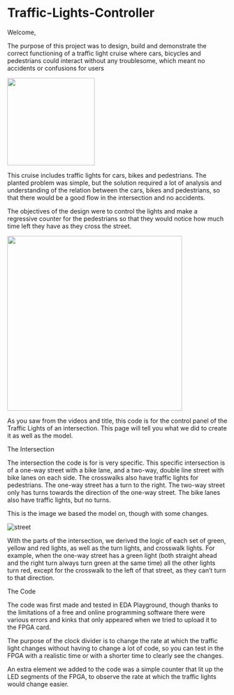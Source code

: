 # Traffic-Lights-Controller

Welcome, 

The purpose of this project was to design, build and demonstrate the correct functioning of a traffic light cruise where cars, bicycles and pedestrians could interact without any troublesome, which meant no accidents or confusions for users

<!Image of finished project>
<img src="https://user-images.githubusercontent.com/93169706/204583413-05c93751-8418-4080-a862-bc4307ead1fb.jpg" width="200">

This cruise includes traffic lights for cars, bikes and pedestrians. The planted problem was simple, but the solution required a lot of analysis and understanding of the relation between the cars, bikes and pedestrians, so that there would be a good flow in the intersection and no accidents. 

The objectives of the design were to control the lights and make a regressive counter for the pedestrians so that they would notice how much time left they have as they cross the street.


<img src="https://user-images.githubusercontent.com/93169706/204668020-90990a87-0de0-427b-a74e-1db49d8dd8bf.mp4" width="400">



As you saw from the videos and title, this code is for the control panel of the Traffic Lights of an intersection. This page will tell you what we did to create it as well as the model. 

The Intersection 

The intersection the code is for is very specific. This specific intersection is of a one-way street with a bike lane, and a two-way, double line street with bike lanes on each side. The crosswalks also have traffic lights for pedestrians. The one-way street has a turn to the right. The two-way street only has turns towards the direction of the one-way street. The bike lanes also have traffic lights, but no turns. 

This is the image we based the model on, though with some changes. 

![street](https://user-images.githubusercontent.com/93169706/204686643-548df7f9-f016-413e-b2bc-da0e7b354323.png)


With the parts of the intersection, we derived the logic of each set of green, yellow and red lights, as well as the turn lights, and crosswalk lights. For example, when the one-way street has a green light (both straight ahead and the right turn always turn green at the same time) all the other lights turn red, except for the crosswalk to the left of that street, as they can’t turn to that direction. 

The Code 

The code was first made and tested in EDA Playground, though thanks to the limitations of a free and online programming software there were various errors and kinks that only appeared when we tried to upload it to the FPGA card. 

The purpose of the clock divider is to change the rate at which the traffic light changes without having to change a lot of code, so you can test in the FPGA with a realistic time or with a shorter time to clearly see the changes. 

An extra element we added to the code was a simple counter that lit up the LED segments of the FPGA, to observe the rate at which the traffic lights would change easier. 
